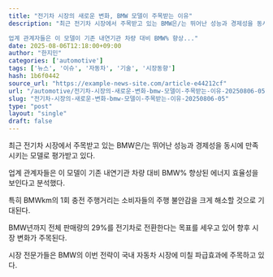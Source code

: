 ```yaml
---
title: "전기차 시장의 새로운 변화, BMW 모델이 주목받는 이유"
description: "최근 전기차 시장에서 주목받고 있는 BMW은/는 뛰어난 성능과 경제성을 동시에 만족시키는 모델로 평가받고 있다.

업계 관계자들은 이 모델이 기존 내연기관 차량 대비 BMW% 향상..."
date: 2025-08-06T12:18:00+09:00
author: "한지민"
categories: ['automotive']
tags: ['뉴스', '이슈', '자동차', '기술', '시장동향']
hash: 1b6f0442
source_url: "https://example-news-site.com/article-e44212cf"
url: "/automotive/전기차-시장의-새로운-변화-bmw-모델이-주목받는-이유-20250806-05/"
slug: "전기차-시장의-새로운-변화-bmw-모델이-주목받는-이유-20250806-05"
type: "post"
layout: "single"
draft: false
---
```


최근 전기차 시장에서 주목받고 있는 BMW은/는 뛰어난 성능과 경제성을 동시에 만족시키는 모델로 평가받고 있다.

업계 관계자들은 이 모델이 기존 내연기관 차량 대비 BMW% 향상된 에너지 효율성을 보인다고 분석했다.

특히 BMWkm의 1회 충전 주행거리는 소비자들의 주행 불안감을 크게 해소할 것으로 기대된다.

BMW년까지 전체 판매량의 29%를 전기차로 전환한다는 목표를 세우고 있어 향후 시장 변화가 주목된다.

시장 전문가들은 BMW의 이번 전략이 국내 자동차 시장에 미칠 파급효과에 주목하고 있다.
